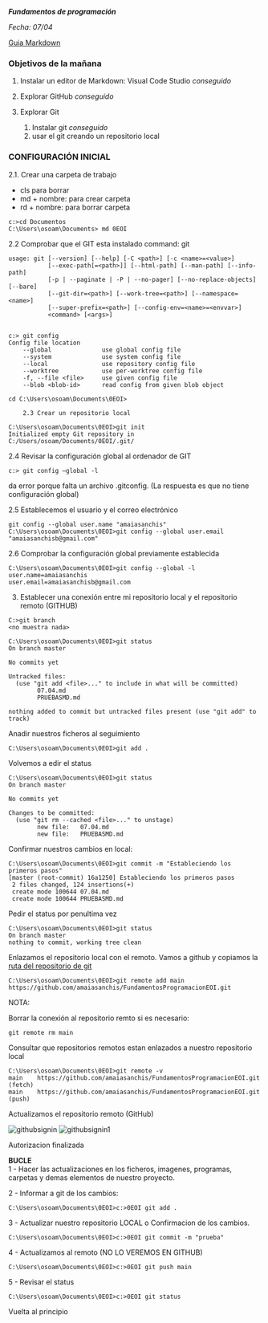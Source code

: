 **_Fundamentos de programación_**

*Fecha: 07/04*

[Guia Markdown](http://fobos.inf.um.es/R/taller5j/30-markdown/guiabreve.pdf )
### __Objetivos de la mañana__
1. Instalar un editor de Markdown: Visual Code Studio *conseguido*

2. Explorar GitHub *conseguido*

3. Explorar Git     
    1. Instalar git *conseguido*    
    2. usar el git creando un repositorio local

### **CONFIGURACIÓN INICIAL**
2.1. Crear una carpeta de trabajo

* cls para borrar   
* md + nombre: para crear carpeta   
* rd + nombre: para borrar carpeta

```
c:>cd Documentos
C:\Users\osoam\Documents> md 0EOI
```
2.2 Comprobar que el GIT esta instalado
command: git

``` 
usage: git [--version] [--help] [-C <path>] [-c <name>=<value>]
           [--exec-path[=<path>]] [--html-path] [--man-path] [--info-path]
           [-p | --paginate | -P | --no-pager] [--no-replace-objects] [--bare]
           [--git-dir=<path>] [--work-tree=<path>] [--namespace=<name>]
           [--super-prefix=<path>] [--config-env=<name>=<envvar>]
           <command> [<args>] 
           

c:> git config
Config file location
    --global              use global config file
    --system              use system config file
    --local               use repository config file
    --worktree            use per-worktree config file
    -f, --file <file>     use given config file
    --blob <blob-id>      read config from given blob object

cd C:\Users\osoam\Documents\0EOI>
````
        2.3 Crear un repositorio local

```
C:\Users\osoam\Documents\0EOI>git init
Initialized empty Git repository in C:/Users/osoam/Documents/0EOI/.git/
``` 


2.4 Revisar la configuración global al ordenador de GIT 

```
c:> git config –global -l
```
da error porque falta un archivo .gitconfig. (La respuesta es que no tiene configuración global)

2.5 Establecemos el usuario y el correo electrónico

```
git config --global user.name "amaiasanchis"
C:\Users\osoam\Documents\0EOI>git config --global user.email "amaiasanchisb@gmail.com" 
```
2.6 Comprobar la configuración global previamente establecida

```
C:\Users\osoam\Documents\0EOI>git config --global -l
user.name=amaiasanchis
user.email=amaiasanchisb@gmail.com
```

3. Establecer una conexión entre mi repositorio local y el repositorio remoto (GITHUB)

```
C:>git branch
<no muestra nada>
``` 

```
C:\Users\osoam\Documents\0EOI>git status
On branch master

No commits yet

Untracked files:
  (use "git add <file>..." to include in what will be committed)
        07.04.md
        PRUEBASMD.md

nothing added to commit but untracked files present (use "git add" to track)
```

Anadir nuestros ficheros al seguimiento

```
C:\Users\osoam\Documents\0EOI>git add .
```
Volvemos a edir el status

```
C:\Users\osoam\Documents\0EOI>git status
On branch master

No commits yet

Changes to be committed:
  (use "git rm --cached <file>..." to unstage)
        new file:   07.04.md
        new file:   PRUEBASMD.md

```
Confirmar nuestros cambios en local:

```
C:\Users\osoam\Documents\0EOI>git commit -m "Estableciendo los primeros pasos"
[master (root-commit) 16a1250] Estableciendo los primeros pasos
 2 files changed, 124 insertions(+)
 create mode 100644 07.04.md
 create mode 100644 PRUEBASMD.md
 ```
 Pedir el status por penultima vez

 ```
 C:\Users\osoam\Documents\0EOI>git status
On branch master
nothing to commit, working tree clean
```
Enlazamos el repositorio local con el remoto. Vamos  a github y copiamos la [ruta del repositorio de git](https://github.com/amaiasanchis/FundamentosProgramacionEOI.git)

```
C:\Users\osoam\Documents\0EOI>git remote add main https://github.com/amaiasanchis/FundamentosProgramacionEOI.git
```
NOTA:

Borrar la conexión al repositorio remto si es necesario:
```
git remote rm main
```
Consultar que repositorios remotos estan enlazados a nuestro repositorio local
```
C:\Users\osoam\Documents\0EOI>git remote -v
main    https://github.com/amaiasanchis/FundamentosProgramacionEOI.git (fetch)
main    https://github.com/amaiasanchis/FundamentosProgramacionEOI.git (push)
```
Actualizamos el repositorio remoto (GitHub)

![githubsignin](C:\Users\osoam\Documents\0EOI\im1.PNG"a")
![githubsignin1](C:\Users\osoam\Documents\0EOI\im2.PNG"a")

Autorizacion finalizada

__BUCLE__   
1 - Hacer las actualizaciones en los ficheros, imagenes, programas, carpetas y demas elementos de nuestro proyecto.

2 - Informar a git de los cambios:
```
C:\Users\osoam\Documents\0EOI>c:>0EOI git add .
```
3 - Actualizar nuestro repositorio LOCAL o Confirmacion de los cambios.

```
C:\Users\osoam\Documents\0EOI>c:>0EOI git commit -m "prueba"
```
4 - Actualizamos al remoto (NO LO VEREMOS EN GITHUB)
```
C:\Users\osoam\Documents\0EOI>c:>0EOI git push main
```
5 - Revisar el status
```
C:\Users\osoam\Documents\0EOI>c:>0EOI git status
```
Vuelta al principio





